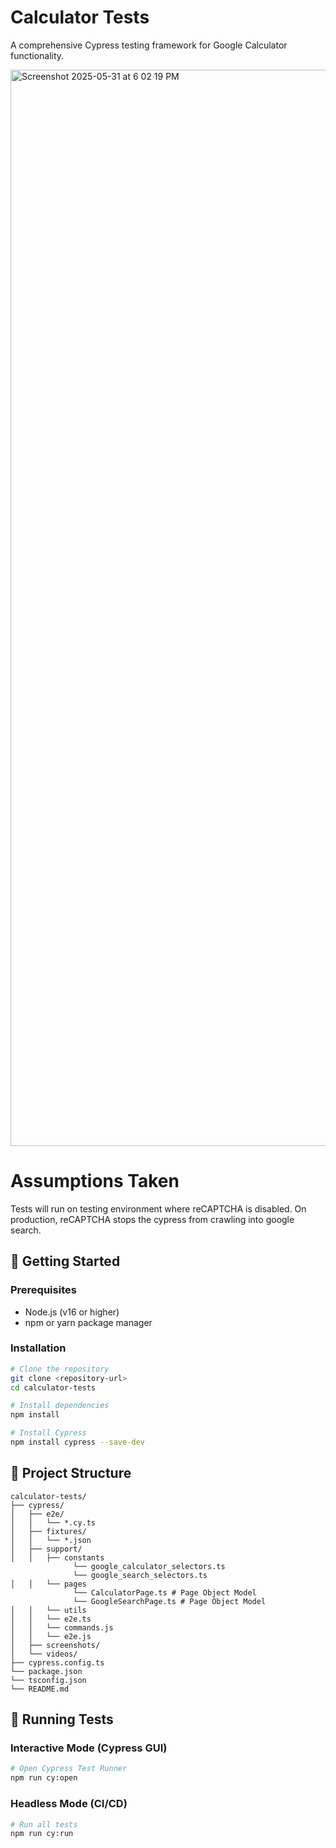 # Calculator Tests

A comprehensive Cypress testing framework for Google Calculator functionality.

<img width="1722" alt="Screenshot 2025-05-31 at 6 02 19 PM" src="https://github.com/user-attachments/assets/284ae119-d3e0-4740-9394-e955298b674c" />


# Assumptions Taken

Tests will run on testing environment where reCAPTCHA is disabled. On production, reCAPTCHA stops the cypress from crawling into google search.

## 🚀 Getting Started

### Prerequisites

- Node.js (v16 or higher)
- npm or yarn package manager

### Installation

```bash
# Clone the repository
git clone <repository-url>
cd calculator-tests

# Install dependencies
npm install

# Install Cypress
npm install cypress --save-dev
```

## 📁 Project Structure

```
calculator-tests/
├── cypress/
│   ├── e2e/
│   │   └── *.cy.ts
│   ├── fixtures/
│   │   └── *.json
│   ├── support/
│   │   ├── constants
              └── google_calculator_selectors.ts
              └── google_search_selectors.ts
│   │   └── pages
              └── CalculatorPage.ts # Page Object Model
              └── GoogleSearchPage.ts # Page Object Model
│   │   └── utils
│   │   └── e2e.ts
│   │   └── commands.js
│   │   └── e2e.js
│   ├── screenshots/
│   └── videos/             
├── cypress.config.ts
└── package.json
└── tsconfig.json
└── README.md
```

## 🧪 Running Tests

### Interactive Mode (Cypress GUI)
```bash
# Open Cypress Test Runner
npm run cy:open
```

### Headless Mode (CI/CD)
```bash
# Run all tests
npm run cy:run
```
